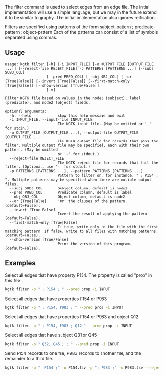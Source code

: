 The filter command is used to select edges from an edge file. The initial implementation will use a simple language, but we may in the future extend it to be similar to graphy. The initial implementation also ignores reification.

Filters are specified using patterns of the form
    subject-pattern ; predicate-pattern ; object-pattern
Each of the patterns can consist of a list of symbols separated using commas.

## Usage

```
usage: kgtk filter [-h] [-i INPUT_FILE] [-o OUTPUT_FILE [OUTPUT_FILE ...]] [--reject-file REJECT_FILE] -p PATTERNS [PATTERNS ...] [--subj SUBJ_COL]
                   [--pred PRED_COL] [--obj OBJ_COL] [--or [True|False]] [--invert [True|False]] [--first-match-only [True|False]] [--show-version [True/False]]
                   [-v]

Filter KGTK file based on values in the node1 (subject), label (predicate), and node2 (object) fields.

optional arguments:
  -h, --help            show this help message and exit
  -i INPUT_FILE, --input-file INPUT_FILE
                        The KGTK input file. (May be omitted or '-' for stdin.)
  -o OUTPUT_FILE [OUTPUT_FILE ...], --output-file OUTPUT_FILE [OUTPUT_FILE ...]
                        The KGTK output file for records that pass the filter. Multiple output file may be specified, each with their own pattern. (May be omitted
                        or '-' for stdout.)
  --reject-file REJECT_FILE
                        The KGTK reject file for records that fail the filter. (Optional, use '-' for stdout.)
  -p PATTERNS [PATTERNS ...], --pattern PATTERNS [PATTERNS ...]
                        Pattern to filter on, for instance, " ; P154 ; ". Multiple patterns may be specified when there are mutiple output files.
  --subj SUBJ_COL       Subject column, default is node1
  --pred PRED_COL       Predicate column, default is label
  --obj OBJ_COL         Object column, default is node2
  --or [True|False]     'Or' the clauses of the pattern. (default=False).
  --invert [True|False]
                        Invert the result of applying the pattern. (default=False).
  --first-match-only [True|False]
                        If true, write only to the file with the first matching pattern. If false, write to all files with matching patterns. (default=False).
  --show-version [True/False]
                        Print the version of this program. (default=False).

```

## Examples

Select all edges that have property P154. The property is called "prop" in this file

```bash
kgtk filter -p " ; P154 ; " --pred prop -i INPUT
```

Select all edges that have properties P154 or P983

```bash
kgtk filter -p " ; P154, P983 ; " --pred prop -i INPUT
```

Select all edges that have properties P154 or P983 and object Q12

```bash
kgtk filter -p " ; P154, P983 ; Q12 " --pred prop -i INPUT
```

Select all edges that have subject Q31 or Q45
```bash
kgtk filter -p " Q32, Q45 ; ; " --pred prop -i INPUT
```

Send P154 records to one file, P983 records to another file, and the remainder to a third file.
```bash
kgtk filter -p "; P154 ;" -o P154.tsv -p "; P983 ;" -o P983.tsv --reject-file others.tsv
```
